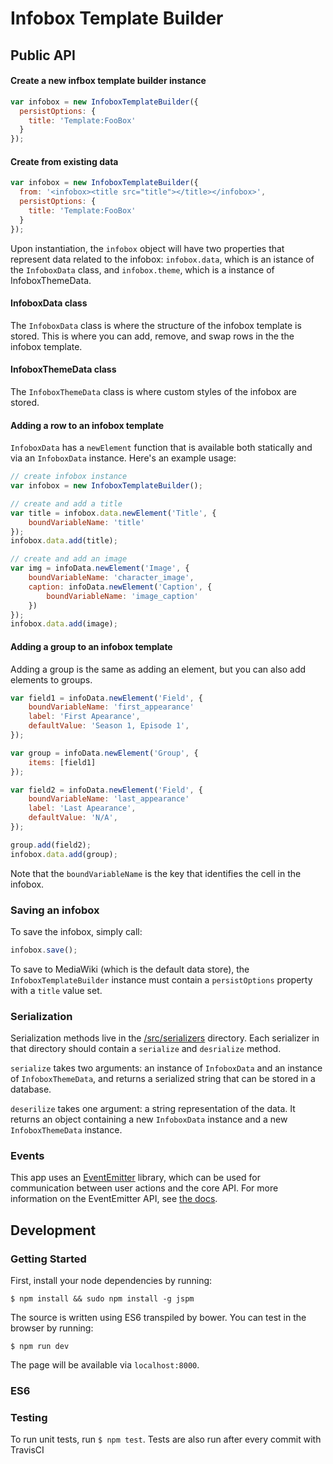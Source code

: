 # Infobox Template Builder

## Public API

#### Create a new infbox template builder instance
```javascript
var infobox = new InfoboxTemplateBuilder({
  persistOptions: {
    title: 'Template:FooBox'
  }
});
```

#### Create from existing data
```javascript
var infobox = new InfoboxTemplateBuilder({
  from: '<infobox><title src="title"></title></infobox>',
  persistOptions: {
    title: 'Template:FooBox'
  }
});
```

Upon instantiation, the `infobox` object will have two properties that represent data related to the infobox: `infobox.data`, which is an istance of the `InfoboxData` class, and `infobox.theme`, which is a instance of InfoboxThemeData. 

#### InfoboxData class
The `InfoboxData` class is where the structure of the infobox template is stored. This is where you can add, remove, and swap rows in the the infobox template. 

#### InfoboxThemeData class
The `InfoboxThemeData` class is where custom styles of the infobox are stored. 

#### Adding a row to an infobox template
`InfoboxData` has a `newElement` function that is available both statically and via an `InfoboxData` instance. Here's an example usage: 
```javascript
// create infobox instance
var infobox = new InfoboxTemplateBuilder();

// create and add a title
var title = infobox.data.newElement('Title', {
	boundVariableName: 'title'
});
infobox.data.add(title);

// create and add an image
var img = infoData.newElement('Image', {
	boundVariableName: 'character_image',
	caption: infoData.newElement('Caption', {
		boundVariableName: 'image_caption'
	})
});
infobox.data.add(image);
```

#### Adding a group to an infobox template
Adding a group is the same as adding an element, but you can also add elements to groups. 

```javascript
var field1 = infoData.newElement('Field', {
	boundVariableName: 'first_appearance'
	label: 'First Apearance',
	defaultValue: 'Season 1, Episode 1',
});

var group = infoData.newElement('Group', {
	items: [field1]
});

var field2 = infoData.newElement('Field', {
	boundVariableName: 'last_appearance'
	label: 'Last Apearance',
	defaultValue: 'N/A',
});

group.add(field2);
infobox.data.add(group);
```
Note that the `boundVariableName` is the key that identifies the cell in the infobox.  

### Saving an infobox
To save the infobox, simply call:
```javascript
infobox.save();
```
To save to MediaWiki (which is the default data store), the `InfoboxTemplateBuilder` instance must contain a `persistOptions` property with a `title` value set.  

### Serialization

Serialization methods live in the [/src/serializers](https://github.com/Wikia/infobox-template-builder/tree/dev/src/serializers/) directory. Each serializer in that directory should contain a `serialize` and `desrialize` method. 

`serialize` takes two arguments: an instance of `InfoboxData` and an instance of `InfoboxThemeData`, and returns a serialized string that can be stored in a database. 

`deserilize` takes one argument: a string representation of the data. It returns an object containing a new `InfoboxData` instance and a new `InfoboxThemeData` instance. 

### Events
This app uses an [EventEmitter](https://github.com/Olical/EventEmitter) library, which can be used for communication between user actions and the core API. For more information on the EventEmitter API, see [the docs](https://github.com/Olical/EventEmitter/blob/master/docs/api.md). 

## Development
### Getting Started
First, install your node dependencies by running:

`$ npm install && sudo npm install -g jspm`

The source is written using ES6 transpiled by bower. You can test in the browser by running:

`$ npm run dev`

The page will be available via `localhost:8000`.

### ES6


### Testing
To run unit tests, run `$ npm test`. Tests are also run after every commit with TravisCI
